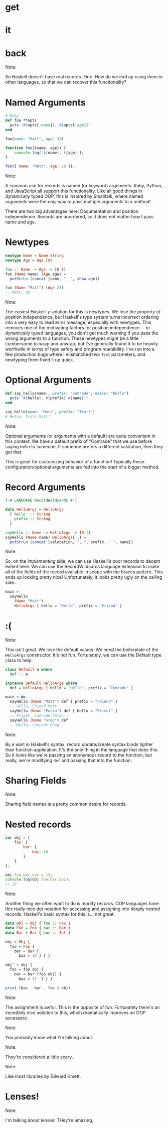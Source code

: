 # get 

# it 

# back

Note:

So Haskell doesn't have real records. Fine.
How do we end up using them in other languages, so that we can recover this functionality?


# Named Arguments

```ruby
# Ruby
def foo **opts
  puts "#{opts[:name]}, #{opts[:age]}"
end

foo(name: "Matt", age: 28)
```

```javascript
function foo({name, age}) {
    console.log(`${name}, ${age}`);    
}

foo({ name: "Matt", age: 28 });
```

Note:

A common use for records is named (or keyword) arguments.
Ruby, Python, and JavaScript all support this functionality.
Like all good things in dynamically typed OOP, this is inspired by Smalltalk, where named arguments were the *only* way to pass multiple arguments to a method!

There are two big advantages here: Documentation and position independence.
Records are unordered, so it does not matter how I pass name and age.


# Newtypes

```haskell
newtype Name = Name String
newtype Age = Age Int

foo :: Name -> Age -> IO ()
foo (Name name) (Age age) =
  putStrLn (concat [name, ", ", show age])

foo (Name "Matt") (Age 28)
-- Matt, 28
```

Note:

The easiest Haskell-y solution for this is newtypes.
We lose the property of position independence, but Haskell's type system turns incorrect ordering into a very easy to read error message, especially with newtypes.
This removes one of the motivating factors for position independence -- in dynamically typed languages, you don't get much warning if you pass the wrong arguments to a function.
These newtypes might be a little cumbersome to wrap and unwrap, but I've generally found it to be heavily worthwile in terms of type safety and program readability.
I've run into a few production bugs where I mismatched two `Text` parameters, and newtyping them fixed it up quick.


# Optional Arguments

```ruby
def say_hello(name:, prefix: "Comrade", hello: "Hello")
  puts "#{hello}, #{prefix} #{name}!"
end

say_hello(name: "Matt", prefix: "Troll")
# Hello, Troll Matt!
```

Note:

Optional arguments (or arguments with a default) are quite convenient in this context.
We have a default prefix of "Comrade" that we use before saying hello to someone.
If someone prefers a different salutation, then they get that.

This is great for customizing behavior of a function!
Typically these configuration/optional arguments are fed into the start of a bigger method.


# Record Arguments

```haskell
{-# LANGUAGE RecordWildcards #-}

data HelloArgs = HelloArgs
  { hello  :: String
  , prefix :: String
  }

sayHello :: Name -> HelloArgs -> IO ()
sayHello (Name name) HelloArgs{..} =
  putStrLn (concat [salutation, ", ", prefix, " ", name])
```

Note:

So, on the *implementing* side, we can use Haskell's poor records to decent extent here.
We can use the RecordWildcards language extension to make all of the fields of the record available in scope with the braces pattern.
This ends up looking pretty nice!
Unfortunately, it looks pretty ugly on the calling side..


```haskell
main =
  sayHello 
    (Name "Matt") 
    HelloArgs { hello = "Hello", prefix = "Friend" }
```

# :(
<!-- .element: class="fragment" -->

Note:

This isn't great.
We lose the default values.
We need the boilerplate of the `HelloArgs` constructor.
It's not fun.
Fortunately, we can use the Default type class to help:


```haskell
class Default a where
  def :: a

instance Default HelloArgs where
  def = HelloArgs { hello = "Hello", prefix = "Comrade" }

main = do
  sayHello (Name "Matt") def { prefix = "Friend" }
  -- Hello, Friend Matt
  sayHello (Name "Putin") def { hello = "Privet" }
  -- Privet, Comrade Putin
  sayHello (Name "Greg") def
  -- Hello, Comrade Greg

```

Note:

By a wart in Haskell's syntax, record update/create syntax binds tighter than function application.
It's the only thing in the language that does this.
So it *looks* like we're passing an anonymous record to the function, but really, we're modifying `def` and passing that into the function.


# Sharing Fields

Note:

Sharing field names is a pretty common desire for records.


# Nested records

```javascript
var obj = {
    foo: {
        bar: {
            baz: 10     
        }     
    }    
};

obj.foo.bar.baz = 12;
console.log(obj.foo.bar.baz);
// 12
```

Note:

Another thing we often want to do is modify records.
OOP languages have this really nice dot notation for accessing and assigning into deeply nested records.
Haskell's basic syntax for this is... not great:


```haskell
data Obj = Obj { foo :: Foo }
data Foo = Foo { bar :: Bar }
data Bar = Bar { baz :: Int }

obj = Obj { 
  foo = Foo { 
    bar = Bar { 
      baz = 10 } } }

obj' = obj { 
  foo = foo obj {  
    bar = bar (foo obj) {
      baz = 12  } } }

print (baz . bar . foo $ obj)
```

Note:

The assignment is awful.
This is the opposite of fun.
Fortunately there's an incredibly nice solution to this, which dramatically improves on OOP accessors:


<!-- .slide: data-background="lens-1.jpeg" -->

Note:

You probably know what I'm talking about.


<!-- .slide: data-background="lens-2.jpg" -->

Note:

They're considered a little scary.


<!-- .slide: data-background="lens-4.png" -->

Note:

Like most libraries by Edward Kmett.


# Lenses!
<!-- .slide: data-background="lens-3.jpg" -->

Note:

I'm talking about lenses! THey're amazing.
